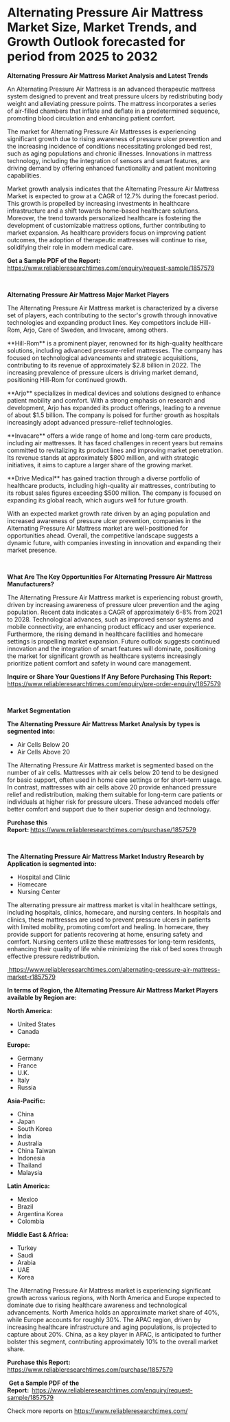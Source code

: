 <p><h1>Alternating Pressure Air Mattress Market Size, Market Trends, and Growth Outlook forecasted for period from 2025 to 2032</h1></p><p><strong>Alternating Pressure Air Mattress Market Analysis and Latest Trends</strong></p>
<p><p>An Alternating Pressure Air Mattress is an advanced therapeutic mattress system designed to prevent and treat pressure ulcers by redistributing body weight and alleviating pressure points. The mattress incorporates a series of air-filled chambers that inflate and deflate in a predetermined sequence, promoting blood circulation and enhancing patient comfort.</p><p>The market for Alternating Pressure Air Mattresses is experiencing significant growth due to rising awareness of pressure ulcer prevention and the increasing incidence of conditions necessitating prolonged bed rest, such as aging populations and chronic illnesses. Innovations in mattress technology, including the integration of sensors and smart features, are driving demand by offering enhanced functionality and patient monitoring capabilities.</p><p>Market growth analysis indicates that the Alternating Pressure Air Mattress Market is expected to grow at a CAGR of 12.7% during the forecast period. This growth is propelled by increasing investments in healthcare infrastructure and a shift towards home-based healthcare solutions. Moreover, the trend towards personalized healthcare is fostering the development of customizable mattress options, further contributing to market expansion. As healthcare providers focus on improving patient outcomes, the adoption of therapeutic mattresses will continue to rise, solidifying their role in modern medical care.</p></p>
<p><strong>Get a Sample PDF of the Report:&nbsp;</strong> <a href="https://www.reliableresearchtimes.com/enquiry/request-sample/1857579?utm_campaign=3565&utm_medium=2&utm_source=Github&utm_content=ia&utm_term=27032025&utm_id=alternating-pressure-air-mattress">https://www.reliableresearchtimes.com/enquiry/request-sample/1857579</a></p>
<p>&nbsp;</p>
<p><strong>Alternating Pressure Air Mattress Major Market Players</strong></p>
<p><p>The Alternating Pressure Air Mattress market is characterized by a diverse set of players, each contributing to the sector's growth through innovative technologies and expanding product lines. Key competitors include Hill-Rom, Arjo, Care of Sweden, and Invacare, among others.</p><p>**Hill-Rom** is a prominent player, renowned for its high-quality healthcare solutions, including advanced pressure-relief mattresses. The company has focused on technological advancements and strategic acquisitions, contributing to its revenue of approximately $2.8 billion in 2022. The increasing prevalence of pressure ulcers is driving market demand, positioning Hill-Rom for continued growth.</p><p>**Arjo** specializes in medical devices and solutions designed to enhance patient mobility and comfort. With a strong emphasis on research and development, Arjo has expanded its product offerings, leading to a revenue of about $1.5 billion. The company is poised for further growth as hospitals increasingly adopt advanced pressure-relief technologies.</p><p>**Invacare** offers a wide range of home and long-term care products, including air mattresses. It has faced challenges in recent years but remains committed to revitalizing its product lines and improving market penetration. Its revenue stands at approximately $800 million, and with strategic initiatives, it aims to capture a larger share of the growing market.</p><p>**Drive Medical** has gained traction through a diverse portfolio of healthcare products, including high-quality air mattresses, contributing to its robust sales figures exceeding $500 million. The company is focused on expanding its global reach, which augurs well for future growth.</p><p>With an expected market growth rate driven by an aging population and increased awareness of pressure ulcer prevention, companies in the Alternating Pressure Air Mattress market are well-positioned for opportunities ahead. Overall, the competitive landscape suggests a dynamic future, with companies investing in innovation and expanding their market presence.</p></p>
<p>&nbsp;</p>
<p><strong>What Are The Key Opportunities For Alternating Pressure Air Mattress Manufacturers?</strong></p>
<p><p>The Alternating Pressure Air Mattress market is experiencing robust growth, driven by increasing awareness of pressure ulcer prevention and the aging population. Recent data indicates a CAGR of approximately 6-8% from 2021 to 2028. Technological advances, such as improved sensor systems and mobile connectivity, are enhancing product efficacy and user experience. Furthermore, the rising demand in healthcare facilities and homecare settings is propelling market expansion. Future outlook suggests continued innovation and the integration of smart features will dominate, positioning the market for significant growth as healthcare systems increasingly prioritize patient comfort and safety in wound care management.</p></p>
<p><strong>Inquire or Share Your Questions If Any Before Purchasing This Report:</strong> <a href="https://www.reliableresearchtimes.com/enquiry/pre-order-enquiry/1857579?utm_campaign=3565&utm_medium=2&utm_source=Github&utm_content=ia&utm_term=27032025&utm_id=alternating-pressure-air-mattress">https://www.reliableresearchtimes.com/enquiry/pre-order-enquiry/1857579</a></p>
<p>&nbsp;</p>
<p><strong>Market Segmentation</strong></p>
<p><strong>The Alternating Pressure Air Mattress Market Analysis by types is segmented into:</strong></p>
<p><ul><li>Air Cells Below 20</li><li>Air Cells Above 20</li></ul></p>
<p><p>The Alternating Pressure Air Mattress market is segmented based on the number of air cells. Mattresses with air cells below 20 tend to be designed for basic support, often used in home care settings or for short-term usage. In contrast, mattresses with air cells above 20 provide enhanced pressure relief and redistribution, making them suitable for long-term care patients or individuals at higher risk for pressure ulcers. These advanced models offer better comfort and support due to their superior design and technology.</p></p>
<p><strong>Purchase this Report:&nbsp;</strong><a href="https://www.reliableresearchtimes.com/purchase/1857579?utm_campaign=3565&utm_medium=2&utm_source=Github&utm_content=ia&utm_term=27032025&utm_id=alternating-pressure-air-mattress">https://www.reliableresearchtimes.com/purchase/1857579</a></p>
<p>&nbsp;</p>
<p><strong>The Alternating Pressure Air Mattress Market Industry Research by Application is segmented into:</strong></p>
<p><ul><li>Hospital and Clinic</li><li>Homecare</li><li>Nursing Center</li></ul></p>
<p><p>The alternating pressure air mattress market is vital in healthcare settings, including hospitals, clinics, homecare, and nursing centers. In hospitals and clinics, these mattresses are used to prevent pressure ulcers in patients with limited mobility, promoting comfort and healing. In homecare, they provide support for patients recovering at home, ensuring safety and comfort. Nursing centers utilize these mattresses for long-term residents, enhancing their quality of life while minimizing the risk of bed sores through effective pressure redistribution.</p></p>
<p><a href="https://www.reliableresearchtimes.com/alternating-pressure-air-mattress-market-r1857579?utm_campaign=3565&utm_medium=2&utm_source=Github&utm_content=ia&utm_term=27032025&utm_id=alternating-pressure-air-mattress">&nbsp;https://www.reliableresearchtimes.com/alternating-pressure-air-mattress-market-r1857579</a></p>
<p><strong>In terms of Region, the Alternating Pressure Air Mattress Market Players available by Region are:</strong></p>
<p>
    <p> <strong> North America: </strong>
        <ul>
            <li>United States</li>
            <li>Canada</li>
        </ul>
        </p> 
    <p> <strong> Europe: </strong>
        <ul>
            <li>Germany</li>
            <li>France</li>
            <li>U.K.</li>
            <li>Italy</li>
            <li>Russia</li>
        </ul>
        </p> 
    <p> <strong> Asia-Pacific: </strong>
        <ul>
            <li>China</li>
            <li>Japan</li>
            <li>South Korea</li>
            <li>India</li>
            <li>Australia</li>
            <li>China Taiwan</li>
            <li>Indonesia</li>
            <li>Thailand</li>
            <li>Malaysia</li>
        </ul>
        </p> 
    <p> <strong> Latin America: </strong>
        <ul>
            <li>Mexico</li>
            <li>Brazil</li>
            <li>Argentina Korea</li>
            <li>Colombia</li>
        </ul>
        </p> 
    <p> <strong> Middle East & Africa: </strong>
        <ul>
            <li>Turkey</li>
            <li>Saudi</li>
            <li>Arabia</li>
            <li>UAE</li>
            <li>Korea</li>
        </ul>
    </p>
    </p>
<p><p>The Alternating Pressure Air Mattress market is experiencing significant growth across various regions, with North America and Europe expected to dominate due to rising healthcare awareness and technological advancements. North America holds an approximate market share of 40%, while Europe accounts for roughly 30%. The APAC region, driven by increasing healthcare infrastructure and aging populations, is projected to capture about 20%. China, as a key player in APAC, is anticipated to further bolster this segment, contributing approximately 10% to the overall market share.</p></p>
<p><strong>Purchase this Report: </strong><a href="https://www.reliableresearchtimes.com/purchase/1857579?utm_campaign=3565&utm_medium=2&utm_source=Github&utm_content=ia&utm_term=27032025&utm_id=alternating-pressure-air-mattress">https://www.reliableresearchtimes.com/purchase/1857579</a></p>
<p>&nbsp;<strong>Get a Sample PDF of the Report:&nbsp;&nbsp;</strong><a href="https://www.reliableresearchtimes.com/enquiry/request-sample/1857579?utm_campaign=3565&utm_medium=2&utm_source=Github&utm_content=ia&utm_term=27032025&utm_id=alternating-pressure-air-mattress">https://www.reliableresearchtimes.com/enquiry/request-sample/1857579</a></p>
<p><strong></strong></p>
<p>Check more reports on <a href="https://www.reliableresearchtimes.com/?utm_campaign=3565&utm_medium=2&utm_source=Github&utm_content=ia&utm_term=27032025&utm_id=alternating-pressure-air-mattress">https://www.reliableresearchtimes.com/</a></p>